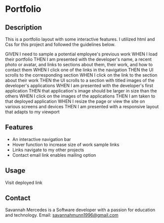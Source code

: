 # Portfolio

## Description

This is a portfolio layout with some interactive features. I utilized html and Css for this project and followed the guidelines below.

GIVEN I need to sample a potential employee's previous work
WHEN I load their portfolio
THEN I am presented with the developer's name, a recent photo or avatar, and links to sections about them, their work, and how to contact them
WHEN I click one of the links in the navigation
THEN the UI scrolls to the corresponding section
WHEN I click on the link to the section about their work
THEN the UI scrolls to a section with titled images of the developer's applications
WHEN I am presented with the developer's first application
THEN that application's image should be larger in size than the others
WHEN I click on the images of the applications
THEN I am taken to that deployed application
WHEN I resize the page or view the site on various screens and devices
THEN I am presented with a responsive layout that adapts to my viewport

## Features

- An interactive navigation bar
- Hover function to increase size of work sample links
- Links navigate to my other projects
- Contact email link enables mailing option

## Usage

Visit deployed link

## Contact
Savannah Mercedes is a Software developer with a passion for education and technology. Email: savannahmunn1996@gmail.com